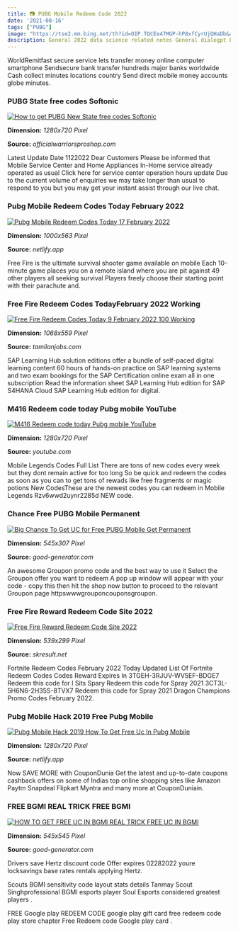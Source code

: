 ```yaml
---
title: 📷 PUBG Mobile Redeem Code 2022
date: '2021-08-16'
tags: ["PUBG"]
image: "https://tse2.mm.bing.net/th?id=OIP.TQCEe47MGP-hP8xfCyrUjQHaDb&amp;pid=15.1"
description: General 2022 data science related notes General dialogpt bot General corpus General discord General fastapi General wav General orchest General product websc
---
```




WorldRemitfast secure service lets transfer money online computer smartphone Sendsecure bank transfer hundreds major banks worldwide Cash collect minutes locations country Send direct mobile money accounts globe minutes.



###  PUBG State free codes Softonic

[![How to get PUBG New State free codes  Softonic](https://officialwarriorsproshop.com/post-https-articles-img.sftcdn.net/f_auto,t_article_cover_xl/auto-mapping-folder/sites/3/2022/02/How-to-get-PUBG-New-State-free-codes.jpg)](https://officialwarriorsproshop.com/post-https-articles-img.sftcdn.net/f_auto,t_article_cover_xl/auto-mapping-folder/sites/3/2022/02/How-to-get-PUBG-New-State-free-codes.jpg)


**Dimension:** _1280x720 Pixel_ 

**Source:** _officialwarriorsproshop.com_ 


Latest Update Date 1122022 Dear Customers Please be informed that Mobile Service Center and Home Appliances In-Home service already operated as usual Click here for service center operation hours update Due to the current volume of enquiries we may take longer than usual to respond to you but you may get your instant assist through our live chat.


### Pubg Mobile Redeem Codes Today February 2022 

[![Pubg Mobile Redeem Codes Today 17 February 2022 ](https://gamebastion.com/storage/img/2022/2/15/65727_vvkv.jpg)](https://gamebastion.com/storage/img/2022/2/15/65727_vvkv.jpg)


**Dimension:** _1000x563 Pixel_ 

**Source:** _netlify.app_ 


Free Fire is the ultimate survival shooter game available on mobile Each 10-minute game places you on a remote island where you are pit against 49 other players all seeking survival Players freely choose their starting point with their parachute and.


### Free Fire Redeem Codes TodayFebruary 2022 Working

[![Free Fire Redeem Codes Today 9 February 2022 100 Working](https://i0.wp.com/www.tamilanjobs.com/wp-content/uploads/2022/01/Free-Fire-Redeem-Code-Today.png?resize=1068%2C559&amp;is-pending-load=1#038;ssl=1)](https://i0.wp.com/www.tamilanjobs.com/wp-content/uploads/2022/01/Free-Fire-Redeem-Code-Today.png?resize=1068%2C559&amp;is-pending-load=1#038;ssl=1)


**Dimension:** _1068x559 Pixel_ 

**Source:** _tamilanjobs.com_ 


SAP Learning Hub solution editions offer a bundle of self-paced digital learning content 60 hours of hands-on practice on SAP learning systems and two exam bookings for the SAP Certification online exam all in one subscription Read the information sheet SAP Learning Hub edition for SAP S4HANA Cloud SAP Learning Hub edition for digital.


### M416 Redeem code today Pubg mobile YouTube

[![M416 Redeem code today Pubg mobile  YouTube](https://i.ytimg.com/vi/DZ8fW2fwym8/maxresdefault.jpg)](https://i.ytimg.com/vi/DZ8fW2fwym8/maxresdefault.jpg)


**Dimension:** _1280x720 Pixel_ 

**Source:** _youtube.com_ 


Mobile Legends Codes Full List There are tons of new codes every week but they dont remain active for too long So be quick and redeem the codes as soon as you can to get tons of rewads like free fragments or magic potions New CodesThese are the newest codes you can redeem in Mobile Legends Rzv6wwd2uynr2285d NEW code.


###  Chance Free PUBG Mobile Permanent 

[![Big Chance To Get UC for Free PUBG Mobile Get Permanent ](https://pubg.good-generator.com/wp-content/uploads/2022/02/1644578140_maxresdefault-545x307.jpg)](https://pubg.good-generator.com/wp-content/uploads/2022/02/1644578140_maxresdefault-545x307.jpg)


**Dimension:** _545x307 Pixel_ 

**Source:** _good-generator.com_ 


An awesome Groupon promo code and the best way to use it Select the Groupon offer you want to redeem A pop up window will appear with your code - copy this then hit the shop now button to proceed to the relevant Groupon page httpswwwgrouponcouponsgroupon.


### Free Fire Reward Redeem Code Site 2022

[![Free Fire Reward Redeem Code Site 2022](https://i0.wp.com/skresult.net/wp-content/uploads/2022/02/Free-Fire-Reward-Redeem-Code.jpg?resize=539%2C299&amp;ssl=1)](https://i0.wp.com/skresult.net/wp-content/uploads/2022/02/Free-Fire-Reward-Redeem-Code.jpg?resize=539%2C299&amp;ssl=1)


**Dimension:** _539x299 Pixel_ 

**Source:** _skresult.net_ 


Fortnite Redeem Codes February 2022 Today Updated List Of Fortnite Redeem Codes Codes Reward Expires In 3TGEH-3RJUV-WV5EF-BDGE7 Redeem this code for I Sits Spary Redeem this code for Spray 2021 3CT3L-5H6N6-2H35S-8TVX7 Redeem this code for Spray 2021 Dragon Champions Promo Codes February 2022.


### Pubg Mobile Hack 2019 Free Pubg Mobile 

[![Pubg Mobile Hack 2019 How To Get Free Uc In Pubg Mobile ](https://i.ytimg.com/vi/EJQZBMpURSU/maxresdefault.jpg)](https://i.ytimg.com/vi/EJQZBMpURSU/maxresdefault.jpg)


**Dimension:** _1280x720 Pixel_ 

**Source:** _netlify.app_ 


Now SAVE MORE with CouponDunia Get the latest and up-to-date coupons cashback offers on some of Indias top online shopping sites like Amazon Paytm Snapdeal Flipkart Myntra and many more at CouponDuniain.


###  FREE BGMI REAL TRICK FREE BGMI 

[![HOW TO GET FREE UC IN BGMI  REAL TRICK  FREE UC IN BGMI ](https://pubg.good-generator.com/wp-content/uploads/2022/02/68ffa6165b9df86f691e32ebb7bc8d85-545x545.jpg)](https://pubg.good-generator.com/wp-content/uploads/2022/02/68ffa6165b9df86f691e32ebb7bc8d85-545x545.jpg)


**Dimension:** _545x545 Pixel_ 

**Source:** _good-generator.com_ 



Drivers save Hertz discount code Offer expires 02282022 youre locksavings base rates rentals applying Hertz.


Scouts BGMI sensitivity code layout stats details Tanmay Scout Singhprofessional BGMI esports player Soul Esports considered greatest players .


 FREE Google play REDEEM CODE google play gift card free redeem code play store chapter Free Redeem code Google play card .




